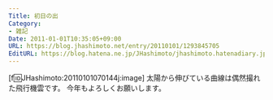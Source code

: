 ```yaml
---
Title: 初日の出
Category:
- 雑記
Date: 2011-01-01T10:35:05+09:00
URL: https://blog.jhashimoto.net/entry/20110101/1293845705
EditURL: https://blog.hatena.ne.jp/JHashimoto/jhashimoto.hatenadiary.jp/atom/entry/12921228815717258338
---
```


[f:id:JHashimoto:20110101070144j:image]
太陽から伸びている曲線は偶然撮れた飛行機雲です。
今年もよろしくお願いします。
